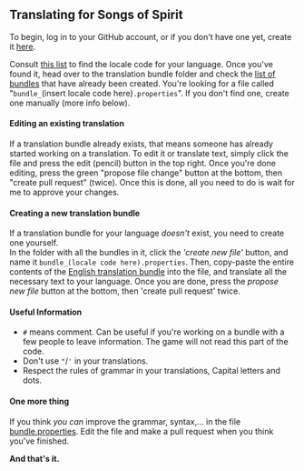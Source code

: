 ## Translating for Songs of Spirit

To begin, log in to your GitHub account, or if you don't have one yet, create it [here](https://github.com/).

Consult [this list](https://www.science.co.il/language/Locale-codes.php) to find the locale code for your language. Once you've found it, 
head over to the translation bundle folder and check the [list of bundles](https://github.com/VizardAlpha/Songs-of-Spirit-Translation/tree/main/Core/Bundles) that have already been created. 
You're looking for a file called "`bundle_`(insert locale code here)`.properties`". If you don't find one, create one manually (more info below).

#### Editing an existing translation

If a translation bundle already exists, that means someone has already started working on a translation. To edit it or translate text, simply click the file and press the edit (pencil) button in the top right. Once you're done editing, press the green "propose file change" button at the bottom, then "create pull request" (twice).
Once this is done, all you need to do is wait for me to approve your changes.

#### Creating a new translation bundle

If a translation bundle for your language *doesn't* exist, you need to create one yourself.  
In the folder with all the bundles in it, click the *'create new file'* button, and name it `bundle_(locale code here).properties`. 
Then, copy-paste the entire contents of the [English translation bundle](https://raw.githubusercontent.com/VizardAlpha/Songs-of-Spirit-Translation/main/Core/Bundles/bundle.properties) into the file, and translate all the necessary text to your language.
Once you are done, press the *propose new file* button at the bottom, then 'create pull request' twice.  

#### Useful Information

- `#` means comment. Can be useful if you're working on a bundle with a few people to leave information. The game will not read this part of the code.
- Don't use `"`/`'` in your translations.
- Respect the rules of grammar in your translations, Capital letters and dots.

#### One more thing
If you think *you can* improve the grammar, syntax,... in the file [bundle.properties](https://github.com/VizardAlpha/Songs-of-Spirit-Translation/blob/main/Core/Bundles/bundle.properties). Edit the file and make a pull request when you think you've finished.


**And that's it.**
